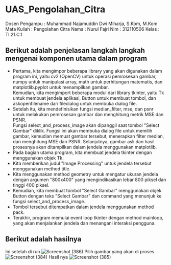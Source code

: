 # UAS_Pengolahan_Citra

Dosen Pengampu   : Muhammad Najamuddin Dwi Miharja, S.Kom, M.Kom
Mata Kuliah      : Pengolahan Citra
Nama             : Nurul Fajri
Nim              : 312110506
Kelas            : TI.21.C.1

## Berikut adalah penjelasan langkah langkah mengenai komponen utama dalam program
- Pertama, kita mengimpor beberapa library yang akan digunakan dalam program ini, yaitu cv2 (OpenCV) untuk operasi pemrosesan gambar, numpy untuk manipulasi array, math untuk perhitungan matematis, dan matplotlib.pyplot untuk menampilkan gambar. <br>
Kemudian, kita mengimport beberapa modul dari library tkinter, yaitu Tk untuk membuat jendela aplikasi, Button untuk membuat tombol, dan askopenfilename dari filedialog untuk membuka dialog file. <br>
- Setelah itu, kita mendefinisikan fungsi median_filter, mse, dan psnr untuk melakukan pemrosesan gambar dan menghitung metrik MSE dan PSNR. <br>
Fungsi select_and_process_image akan dipanggil saat tombol "Select Gambar" diklik. Fungsi ini akan membuka dialog file untuk memilih gambar, kemudian memuat gambar tersebut, menerapkan filter median, dan menghitung MSE dan PSNR. Selanjutnya, gambar asli dan hasil prosesnya akan ditampilkan dalam jendela menggunakan matplotlib.
- Pada bagian utama program, kita membuat jendela tkinter dengan menggunakan objek Tk. <br>
- Kita memberikan judul "Image Processing" untuk jendela tersebut menggunakan method title. <br>
- Kita menggunakan method geometry untuk mengatur ukuran jendela dengan argumen "800x400" yang mengindikasikan lebar 800 piksel dan tinggi 400 piksel. <br>
- Kemudian, kita membuat tombol "Select Gambar" menggunakan objek Button dengan teks "Select Gambar" dan command yang menunjuk ke fungsi select_and_process_image. <br>
- Tombol tersebut ditempatkan dalam jendela menggunakan method pack. <br>
- Terakhir, program memulai event loop tkinter dengan method mainloop, yang akan menjalankan jendela dan menangani interaksi pengguna. <br>

## Berikut adalah hasilnya
Ini setelah di run
![Screenshot (386)](https://github.com/NFajri11/UAS_Pengolahan_Citra/assets/92937310/03a99f77-8c59-45b1-b39a-7f42398462ba)
Pilih gambar yang akan di proses
![Screenshot (384)](https://github.com/NFajri11/UAS_Pengolahan_Citra/assets/92937310/115df9fc-6220-46b5-903b-a8513742a9c0)
Hasil nya
![Screenshot (385)](https://github.com/NFajri11/UAS_Pengolahan_Citra/assets/92937310/115a4b29-a9a1-4a7b-804e-0bd3f8590b0b)


